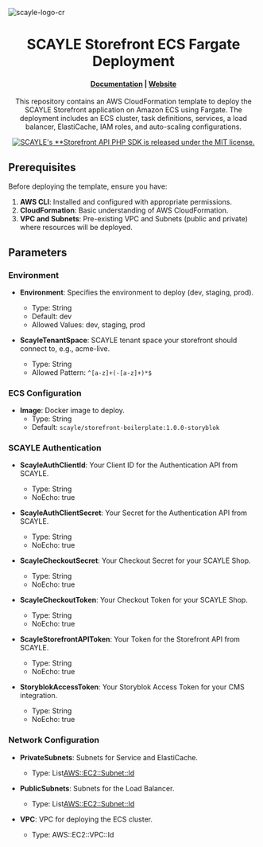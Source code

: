![scayle-logo-cr](https://cdn-prod.scayle.com/public/media/general/SCAYLE-Commerce-Engine-header.png)

<h1 align="center">
  SCAYLE Storefront ECS Fargate Deployment
</h1>

<h4 align="center">
  <a href="https://new.scayle.dev">Documentation</a> |
  <a href="https://www.scayle.com/">Website</a>
</h4>

<p align="center">
  This repository contains an AWS CloudFormation template to deploy the SCAYLE Storefront application on Amazon ECS using Fargate. The deployment includes an ECS cluster, task definitions, services, a load balancer, ElastiCache, IAM roles, and auto-scaling configurations.
</p>
<p align="center">
  <a href="#"><img src="https://img.shields.io/badge/license-MIT-blue.svg" alt="SCAYLE's **Storefront API PHP SDK is released under the MIT license." /></a>
</p>

## Prerequisites

Before deploying the template, ensure you have:

1. **AWS CLI**: Installed and configured with appropriate permissions.
2. **CloudFormation**: Basic understanding of AWS CloudFormation.
3. **VPC and Subnets**: Pre-existing VPC and Subnets (public and private) where resources will be deployed.

## Parameters

### Environment

- **Environment**: Specifies the environment to deploy (dev, staging, prod).
    - Type: String
    - Default: dev
    - Allowed Values: dev, staging, prod

- **ScayleTenantSpace**: SCAYLE tenant space your storefront should connect to, e.g., acme-live.
    - Type: String
    - Allowed Pattern: `^[a-z]+(-[a-z]+)*$`

### ECS Configuration

- **Image**: Docker image to deploy.
    - Type: String
    - Default: `scayle/storefront-boilerplate:1.0.0-storyblok`

### SCAYLE Authentication

- **ScayleAuthClientId**: Your Client ID for the Authentication API from SCAYLE.
    - Type: String
    - NoEcho: true

- **ScayleAuthClientSecret**: Your Secret for the Authentication API from SCAYLE.
    - Type: String
    - NoEcho: true

- **ScayleCheckoutSecret**: Your Checkout Secret for your SCAYLE Shop.
    - Type: String
    - NoEcho: true

- **ScayleCheckoutToken**: Your Checkout Token for your SCAYLE Shop.
    - Type: String
    - NoEcho: true

- **ScayleStorefrontAPIToken**: Your Token for the Storefront API from SCAYLE.
    - Type: String
    - NoEcho: true

- **StoryblokAccessToken**: Your Storyblok Access Token for your CMS integration.
    - Type: String
    - NoEcho: true

### Network Configuration

- **PrivateSubnets**: Subnets for Service and ElastiCache.
    - Type: List<AWS::EC2::Subnet::Id>

- **PublicSubnets**: Subnets for the Load Balancer.
    - Type: List<AWS::EC2::Subnet::Id>

- **VPC**: VPC for deploying the ECS cluster.
    - Type: AWS::EC2::VPC::Id